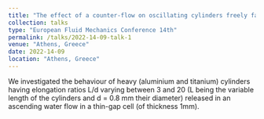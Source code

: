 ```yaml
---
title: "The effect of a counter-flow on oscillating cylinders freely falling in a thin-gap cell."
collection: talks
type: "European Fluid Mechanics Conference 14th"
permalink: /talks/2022-14-09-talk-1
venue: "Athens, Greece"
date: 2022-14-09
location: "Athens, Greece"
---
```


We investigated the behaviour of heavy (aluminium and titanium) cylinders having elongation ratios L/d varying between 3 and 20 (L being the variable length of the cylinders and d = 0.8 mm their diameter) released in an ascending water flow in a thin-gap cell (of thickness 1mm).
